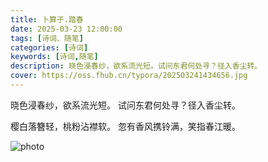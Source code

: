 ```yaml
---
title: 卜算子.踏春
date: 2025-03-23 12:00:00
tags: [诗词、随笔]
categories: [诗词]
keywords: [诗词,随笔]
description: 晓色浸春纱，欲系流光短。试问东君何处寻？径入香尘转。
cover: https://oss.fhub.cn/typora/202503241434656.jpg
---
```


晓色浸春纱，欲系流光短。
试问东君何处寻？径入香尘转。

樱白落簪轻，桃粉沾襟软。
忽有香风携铃满，笑指春江暖。

![photo](https://oss.fhub.cn/typora/202503241434656.jpg)
